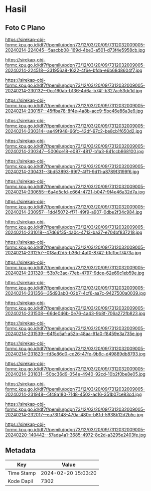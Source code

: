 # Hasil

## Foto C Plano

https://sirekap-obj-formc.kpu.go.id/df7f/pemilu/pdpr/73/12/03/20/09/7312032009005-20240214-224045--5aacbb08-169d-4be3-a501-d73f4e5958cb.jpg

https://sirekap-obj-formc.kpu.go.id/df7f/pemilu/pdpr/73/12/03/20/09/7312032009005-20240214-224518--331956a8-1622-4f6e-bfda-e6b68d8604f7.jpg

https://sirekap-obj-formc.kpu.go.id/df7f/pemilu/pdpr/73/12/03/20/09/7312032009005-20240214-230132--0cc160ab-b136-4d6a-b74f-b327ac53dc1d.jpg

https://sirekap-obj-formc.kpu.go.id/df7f/pemilu/pdpr/73/12/03/20/09/7312032009005-20240214-230157--45ffba78-8f4e-4a8b-acc9-5bc46e86a3e9.jpg

https://sirekap-obj-formc.kpu.go.id/df7f/pemilu/pdpr/73/12/03/20/09/7312032009005-20240214-230314--ae49f948-66fc-42df-97c2-be8cb1f650d2.jpg

https://sirekap-obj-formc.kpu.go.id/df7f/pemilu/pdpr/73/12/03/20/09/7312032009005-20240214-230347--5006ce18-e087-4817-b1a3-841ccb868100.jpg

https://sirekap-obj-formc.kpu.go.id/df7f/pemilu/pdpr/73/12/03/20/09/7312032009005-20240214-230431--3bd53893-99f7-4ff1-9d11-a8789f3199f6.jpg

https://sirekap-obj-formc.kpu.go.id/df7f/pemilu/pdpr/73/12/03/20/09/7312032009005-20240214-230655--6a4d5cfd-c664-4721-b047-9f4e46a32d7a.jpg

https://sirekap-obj-formc.kpu.go.id/df7f/pemilu/pdpr/73/12/03/20/09/7312032009005-20240214-230957--1dd45072-ff71-49f9-a907-0dbe2f34c984.jpg

https://sirekap-obj-formc.kpu.go.id/df7f/pemilu/pdpr/73/12/03/20/09/7312032009005-20240214-231018--47d66f35-4a0c-4713-ba37-e704bf837218.jpg

https://sirekap-obj-formc.kpu.go.id/df7f/pemilu/pdpr/73/12/03/20/09/7312032009005-20240214-231257--018ad2d5-b36d-4af0-8742-b1c1bcf7473a.jpg

https://sirekap-obj-formc.kpu.go.id/df7f/pemilu/pdpr/73/12/03/20/09/7312032009005-20240214-231320--53b7c3ac-77eb-4797-9dce-62e69c1eb59e.jpg

https://sirekap-obj-formc.kpu.go.id/df7f/pemilu/pdpr/73/12/03/20/09/7312032009005-20240214-231356--35d93ab0-02b7-4cf6-aa7c-9427500a0039.jpg

https://sirekap-obj-formc.kpu.go.id/df7f/pemilu/pdpr/73/12/03/20/09/7312032009005-20240214-231508--66de046b-0e76-4a43-9b8f-706a272fb823.jpg

https://sirekap-obj-formc.kpu.go.id/df7f/pemilu/pdpr/73/12/03/20/09/7312032009005-20240214-231539--64f5c5af-a52b-48aa-91a0-f8459e3a735e.jpg

https://sirekap-obj-formc.kpu.go.id/df7f/pemilu/pdpr/73/12/03/20/09/7312032009005-20240214-231823--fd3e86d0-cd26-47fe-9b6c-d49889db8793.jpg

https://sirekap-obj-formc.kpu.go.id/df7f/pemilu/pdpr/73/12/03/20/09/7312032009005-20240214-231831--50bc36d9-054e-4940-92cd-10b2f0be8e05.jpg

https://sirekap-obj-formc.kpu.go.id/df7f/pemilu/pdpr/73/12/03/20/09/7312032009005-20240214-231948--5f48a180-71d8-4502-ac16-351b07ce83cd.jpg

https://sirekap-obj-formc.kpu.go.id/df7f/pemilu/pdpr/73/12/03/20/09/7312032009005-20240214-232017--ea73f148-470a-480c-b81d-5938b12d2b5c.jpg

https://sirekap-obj-formc.kpu.go.id/df7f/pemilu/pdpr/73/12/03/20/09/7312032009005-20240220-140442--57ada4a1-3685-4972-8c2d-a3295e2403fe.jpg


## Metadata

| Key        | Value               |
| ---------- | ------------------- |
| Time Stamp | 2024-02-20 15:03:20 |
| Kode Dapil | 7302                |



